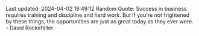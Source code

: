 Last updated: 2024-04-02 19:49:12
Random Quote: Success in business requires training and discipline and hard work. But if you're not frightened by these things, the opportunities are just as great today as they ever were. - David Rockefeller